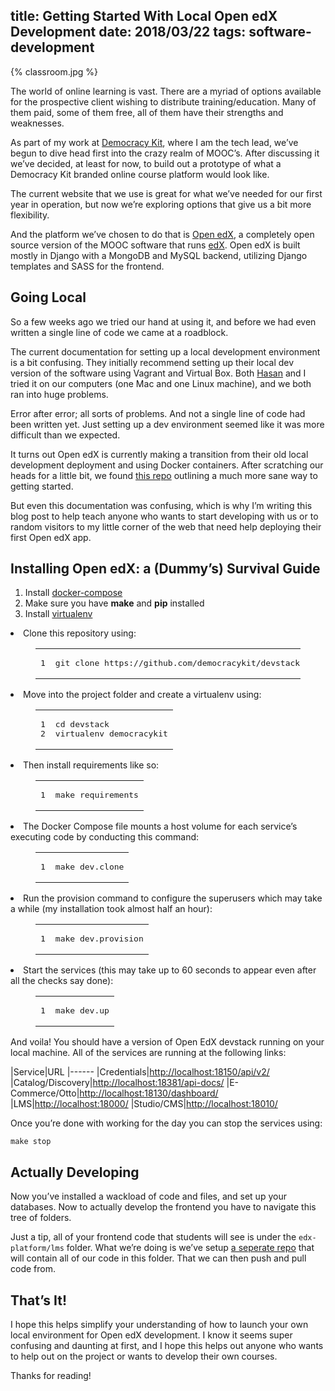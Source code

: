 title: Getting Started With Local Open edX Development
date: 2018/03/22
tags: software-development
---

{% classroom.jpg %}

The world of online learning is vast. There are a myriad of options available for the prospective client wishing to distribute training/education. Many of them paid, some of them free, all of them have their strengths and weaknesses.

As part of my work at [Democracy Kit](https://democracykit.org), where I am the tech lead, we’ve begun to dive head first into the crazy realm of MOOC’s. After discussing it we’ve decided, at least for now, to build out a prototype of what a Democracy Kit branded online course platform would look like.

The current website that we use is great for what we’ve needed for our first year in operation, but now we’re exploring options that give us a bit more flexibility.

And the platform we’ve chosen to do that is [Open edX](https://open.edx.org/), a completely open source version of the MOOC software that runs [edX](https://www.edx.org/). Open edX is built mostly in Django with a MongoDB and MySQL backend, utilizing Django templates and SASS for the frontend.

## Going Local

So a few weeks ago we tried our hand at using it, and before we had even written a single line of code we came at a roadblock.

The current documentation for setting up a local development environment is a bit confusing. They initially recommend setting up their local dev version of the software using Vagrant and Virtual Box. Both [Hasan](https://twitter.com/HasanNaseem) and I tried it on our computers (one Mac and one Linux machine), and we both ran into huge problems.

Error after error; all sorts of problems. And not a single line of code had been written yet. Just setting up a dev environment seemed like it was more difficult than we expected.

It turns out Open edX is currently making a transition from their old local development deployment and using Docker containers. After scratching our heads for a little bit, we found [this repo](https://github.com/edx/devstack) outlining a much more sane way to getting started.

But even this documentation was confusing, which is why I’m writing this blog post to help teach anyone who wants to start developing with us or to random visitors to my little corner of the web that need help deploying their first Open edX app.

## Installing Open edX: a (Dummy’s) Survival Guide

1. Install [docker-compose](https://docs.docker.com/compose/install/)
1. Make sure you have **make** and **pip** installed
1. Install [virtualenv](http://docs.python-guide.org/en/latest/dev/virtualenvs/#lower-level-virtualenv)
<li>Clone this repository using:
<figure class="highlight zsh"><table><tbody><td class="gutter"><pre>1<br/></pre></td><td class="code"><pre>git clone https://github.com/democracykit/devstack.git<br/></pre></td>
</tbody></table></figure>
</li>
<li>Move into the project folder and create a virtualenv using:
<figure class="highlight zsh"><table><tbody><td class="gutter"><pre>1<br/>2<br/></pre></td><td class="code"><pre>cd devstack<br/>virtualenv democracykit<br/></pre></td>
</tbody></table></figure>
</li>
<li>Then install requirements like so:
<figure class="highlight zsh"><table><tbody><td class="gutter"><pre>1<br/></pre></td><td class="code"><pre>make requirements<br/></pre></td>
</tbody></table></figure>
</li>
<li>The Docker Compose file mounts a host volume for each service’s executing code by conducting this command:
<figure class="highlight zsh"><table><tbody><td class="gutter"><pre>1<br/></pre></td><td class="code"><pre>make dev.clone<br/></pre></td>
</tbody></table></figure>
</li>
<li>Run the provision command to configure the superusers which may take a while (my installation took almost half an hour):
<figure class="highlight zsh"><table><tbody><td class="gutter"><pre>1<br/></pre></td><td class="code"><pre>make dev.provision<br/></pre></td>
</tbody></table></figure>
</li>
<li>Start the services (this may take up to 60 seconds to appear even after all the checks say done):
<figure class="highlight zsh"><table><tbody><td class="gutter"><pre>1<br/></pre></td><td class="code"><pre>make dev.up<br/></pre></td>
</tbody></table></figure>
</li>

And voila! You should have a version of Open EdX devstack running on your local machine. All of the services are running at the following links:

|Service|URL
|------
|Credentials|[http://localhost:18150/api/v2/](http://localhost:18150/api/v2/)
|Catalog/Discovery|[http://localhost:18381/api-docs/](http://localhost:18381/api-docs/)
|E-Commerce/Otto|[http://localhost:18130/dashboard/](http://localhost:18130/dashboard/)
|LMS|[http://localhost:18000/](http://localhost:18000/)
|Studio/CMS|[http://localhost:18010/](http://localhost:18010/)

Once you’re done with working for the day you can stop the services using:<br/>

``` plain
make stop
```


## Actually Developing

Now you’ve installed a wackload of code and files, and set up your databases. Now to actually develop the frontend you have to navigate this tree of folders.

Just a tip, all of your frontend code that students will see is under the `edx-platform/lms` folder. What we’re doing is we’ve setup [a seperate repo](https://github.com/democracykit/open-edx-frontend) that will contain all of our code in this folder. That we can then push and pull code from.

## That’s It!

I hope this helps simplify your understanding of how to launch your own local environment for Open edX development. I know it seems super confusing and daunting at first, and I hope this helps out anyone who wants to help out on the project or wants to develop their own courses.

Thanks for reading!
